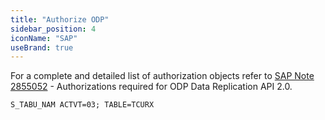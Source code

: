 ```yaml
---
title: "Authorize ODP"
sidebar_position: 4
iconName: "SAP"
useBrand: true
---
```


For a complete and detailed list of authorization objects refer to [SAP Note 2855052](https://launchpad.support.sap.com/#/notes/2855052) - Authorizations required for ODP Data Replication API 2.0.

```
S_TABU_NAM ACTVT=03; TABLE=TCURX
```